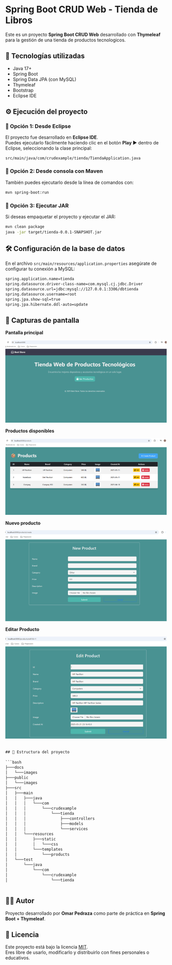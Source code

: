 # Spring Boot CRUD Web - Tienda de Libros

Este es un proyecto **Spring Boot CRUD Web** desarrollado con **Thymeleaf** para la gestión de una tienda de productos tecnologicos.

## 🚀 Tecnologías utilizadas
- Java 17+
- Spring Boot
- Spring Data JPA (con MySQL)
- Thymeleaf
- Bootstrap
- Eclipse IDE

## ⚙️ Ejecución del proyecto

### 🔹 Opción 1: Desde Eclipse
El proyecto fue desarrollado en **Eclipse IDE**.  
Puedes ejecutarlo fácilmente haciendo clic en el botón **Play ▶️** dentro de Eclipse, seleccionando la clase principal:

```
src/main/java/com/crudexample/tienda/TiendaApplication.java
```

### 🔹 Opción 2: Desde consola con Maven
También puedes ejecutarlo desde la línea de comandos con:

```bash
mvn spring-boot:run
```

### 🔹 Opción 3: Ejecutar JAR
Si deseas empaquetar el proyecto y ejecutar el JAR:

```bash
mvn clean package
java -jar target/tienda-0.0.1-SNAPSHOT.jar
```

## 🛠 Configuración de la base de datos
En el archivo `src/main/resources/application.properties` asegúrate de configurar tu conexión a MySQL:

```properties
spring.application.name=tienda
spring.datasource.driver-class-name=com.mysql.cj.jdbc.Driver
spring.datasource.url=jdbc:mysql://127.0.0.1:3306/dbtienda
spring.datasource.username=root
spring.jpa.show-sql=true
spring.jpa.hibernate.ddl-auto=update
```

## 📸 Capturas de pantalla

**Pantalla principal**

![Pantalla principal](https://raw.githubusercontent.com/omarpedraza1979/springboot-crud-web-thymeleaf-technologyStore/main/docs/images/inicio.png)

**Productos disponibles**

![Productos Disponibles](https://raw.githubusercontent.com/omarpedraza1979/springboot-crud-web-thymeleaf-technologyStore/main/docs/images/listaproductos.png)

**Nuevo producto**

![Nuevo Producto](https://raw.githubusercontent.com/omarpedraza1979/springboot-crud-web-thymeleaf-technologyStore/main/docs/images/nuevoproducto.png)

**Editar Producto**

![Editar Producto](https://raw.githubusercontent.com/omarpedraza1979/springboot-crud-web-thymeleaf-technologyStore/main/docs/images/editarproducto.png)


```

## 📂 Estructura del proyecto

```bash
├───docs
│   └───images
├───public
│   └───images
├───src
│   ├───main
│   │   ├───java
│   │   │   └───com
│   │   │       └───crudexample
│   │   │           └───tienda
│   │   │               ├───controllers
│   │   │               ├───models
│   │   │               └───services
│   │   └───resources
│   │       ├───static
│   │       │   └───css
│   │       └───templates
│   │           └───products
│   └───test
│       └───java
│           └───com
│               └───crudexample
│                   └───tienda


```

## 👨‍💻 Autor
Proyecto desarrollado por **Omar Pedraza** como parte de práctica en **Spring Boot + Thymeleaf**.

## 📜 Licencia
Este proyecto está bajo la licencia [MIT](LICENSE).  
Eres libre de usarlo, modificarlo y distribuirlo con fines personales o educativos.
